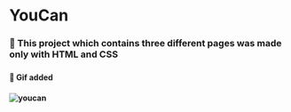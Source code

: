 # YouCan

<h3> 👀 This project which contains three different pages was made only with HTML and CSS<h3>
  
<h4>🌱 Gif added<h4>
  
![youcan](https://user-images.githubusercontent.com/117666528/210588020-a34c07d8-3ffe-45f7-8c98-2019b9280fc2.gif)
